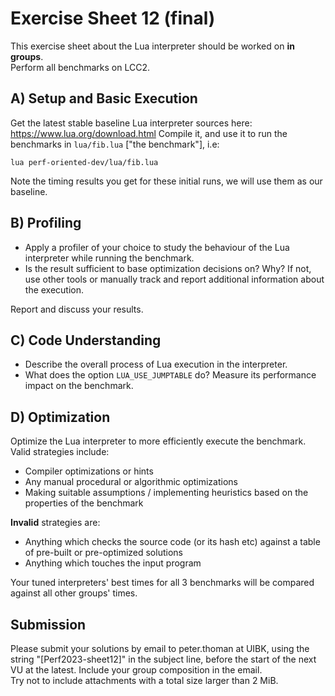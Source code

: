Exercise Sheet 12 (final)
=========================

This exercise sheet about the Lua interpreter should be worked on **in groups**.  
Perform all benchmarks on LCC2.


A) Setup and Basic Execution
----------------------------

Get the latest stable baseline Lua interpreter sources here: https://www.lua.org/download.html
Compile it, and use it to run the benchmarks in `lua/fib.lua` ["the benchmark"], i.e:

```
lua perf-oriented-dev/lua/fib.lua
```

Note the timing results you get for these initial runs, we will use them as our baseline.


B) Profiling
------------

 * Apply a profiler of your choice to study the behaviour of the Lua interpreter while running the benchmark.
 * Is the result sufficient to base optimization decisions on? Why? If not, use other tools or manually track and report additional information about the execution.

Report and discuss your results.


C) Code Understanding
---------------------

 * Describe the overall process of Lua execution in the interpreter.
 * What does the option `LUA_USE_JUMPTABLE` do? Measure its performance impact on the benchmark.


D) Optimization
---------------

Optimize the Lua interpreter to more efficiently execute the benchmark.  
Valid strategies include:

 * Compiler optimizations or hints
 * Any manual procedural or algorithmic optimizations
 * Making suitable assumptions / implementing heuristics based on the properties of the benchmark

**Invalid** strategies are:

 * Anything which checks the source code (or its hash etc) against a table of pre-built or pre-optimized solutions
 * Anything which touches the input program

Your tuned interpreters' best times for all 3 benchmarks will be compared against all other groups' times.


Submission
----------
Please submit your solutions by email to peter.thoman at UIBK, using the string "[Perf2023-sheet12]" in the subject line, before the start of the next VU at the latest.
Include your group composition in the email.  
Try not to include attachments with a total size larger than 2 MiB.
